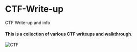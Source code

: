 # CTF-Write-up
CTF Write-up and info
#### This is a collection of various CTF writeups and walkthrough.

![CTF](https://user-images.githubusercontent.com/20625004/111912798-f3239680-8a73-11eb-91ea-8a6b43125fa0.PNG)


